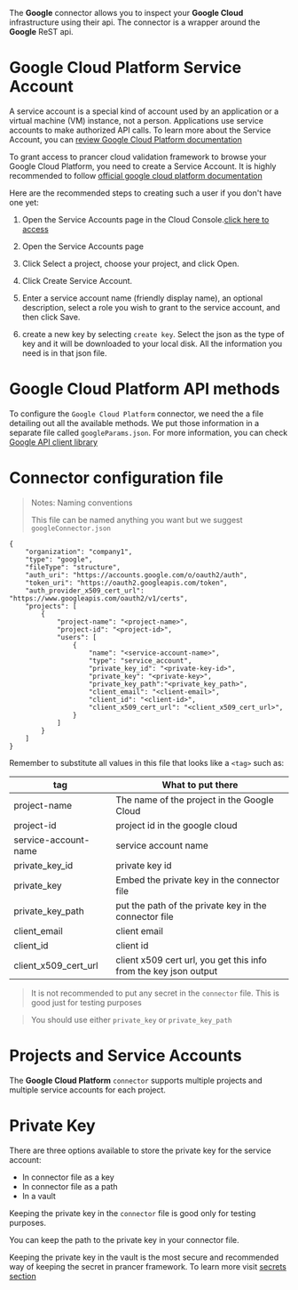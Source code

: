 The **Google** connector allows you to inspect your **Google Cloud** infrastructure using their api. The connector is a wrapper around the **Google** ReST api.

# Google Cloud Platform Service Account

A service account is a special kind of account used by an application or a virtual machine (VM) instance, not a person. Applications use service accounts to make authorized API calls. To learn more about the Service Account, you can [review Google Cloud Platform documentation](https://cloud.google.com/iam/docs/service-accounts)

To grant access to prancer cloud validation framework to browse your Google Cloud Platform, you need to create a Service Account. It is highly recommended to follow [official google cloud platform documentation](https://cloud.google.com/iam/docs/creating-managing-service-accounts)

Here are the recommended steps to creating such a user if you don't have one yet:

1. Open the Service Accounts page in the Cloud Console.[click here to access](https://console.cloud.google.com/iam-admin/serviceaccounts)

2. Open the Service Accounts page

3. Click Select a project, choose your project, and click Open.

4. Click Create Service Account.

5. Enter a service account name (friendly display name), an optional description, select a role you wish to grant to the service account, and then click Save.

6. create a new key by selecting `create key`. Select the json as the type of key and it will be downloaded to your local disk. All the information you need is in that json file.

# Google Cloud Platform API methods

To configure the `Google Cloud Platform` connector, we need the a file detailing out all the available methods. We put those information in a separate file called `googleParams.json`. For more information, you can check [Google API client library](https://github.com/googleapis/google-api-python-client)

# Connector configuration file

> <NoteTitle>Notes: Naming conventions</NoteTitle>
>
> This file can be named anything you want but we suggest `googleConnector.json`

    {
        "organization": "company1",
        "type": "google",
        "fileType": "structure",
        "auth_uri": "https://accounts.google.com/o/oauth2/auth",
        "token_uri": "https://oauth2.googleapis.com/token",
        "auth_provider_x509_cert_url": "https://www.googleapis.com/oauth2/v1/certs",
        "projects": [
            {
                "project-name": "<project-name>",
                "project-id": "<project-id>",
                "users": [
                    {
                        "name": "<service-account-name>",
                        "type": "service_account",
                        "private_key_id": "<private-key-id>",
                        "private_key": "<private-key>",
                        "private_key_path":"<private_key_path>",
                        "client_email": "<client-email>",
                        "client_id": "<client-id>",
                        "client_x509_cert_url": "<client_x509_cert_url>",
                    }
                ]
            }
        ]
    }

Remember to substitute all values in this file that looks like a `<tag>` such as:

| tag | What to put there |
|-----|-------------------|
| project-name | The name of the project in the Google Cloud |
| project-id | project id in the google cloud|
| service-account-name | service account name |
| private_key_id | private key id |
| private_key | Embed the private key in the connector file|
| private_key_path | put the path of the private key in the connector file|
| client_email | client email |
| client_id | client id |
| client_x509_cert_url | client x509 cert url, you get this info from the key json output |


> It is not recommended to put any secret in the `connector` file. This is good just for testing purposes

> You should use either `private_key` or `private_key_path`

# Projects and Service Accounts

The **Google Cloud Platform** `connector` supports multiple projects and multiple service accounts for each project.

# Private Key

There are three options available to store the private key for the service account:
 - In connector file as a key
 - In connector file as a path
 - In a vault

 Keeping the private key in the `connector` file is good only for testing purposes. 

 You can keep the path to the private key in your connector file.

Keeping the private key in the vault is the most secure and recommended way of keeping the secret in prancer framework. To learn more visit [secrets section](../configuration/secrets.md)